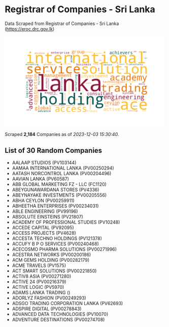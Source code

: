# Registrar of Companies - Sri Lanka

Data Scraped from Registrar of Companies - Sri Lanka (https://eroc.drc.gov.lk)

![word-cloud](data/word_cloud.png)

Scraped **2,184** Companies as of *2023-12-03 15:30:40*.

## List of 30 Random Companies

* AALAAP STUDIOS (PV103144)
* AAMAA INTERNATIONAL LANKA (PV00250294)
* AATASH NORCONTROL LANKA (PV00204496)
* AAVIAN LANKA (PV60587)
* ABB GLOBAL MARKETING FZ - LLC (FC1120)
* ABEYGUNAWARDANA STORES (PV4336)
* ABEYNAYAKE INVESTMENTS (PV00205556)
* ABHA CEYLON (PV00259911)
* ABHEETHA ENTERPRISES (PV00234031)
* ABLE ENGINEERING (PV99196)
* ABSOLUTE EINSTEINS (PV21807)
* ACADEMY OF PROFESSIONAL STUDIES (PV10248)
* ACCEDE CAPITAL (PV92095)
* ACCESS PROJECTS (PV4628)
* ACCESTA TECHNO HOLDINGS (PV121378)
* ACCUFY B P O SERVICES (PV00240468)
* ACECOSMO PHARMA SOLUTIONS (PV00271996)
* ACESTRA NETWORKS (PV00200186)
* ACM GEMS HOLDING (PV00282179)
* ACME TRAVELS (PV1575)
* ACT SMART SOLUTIONS (PV00221850)
* ACTIV8 ASIA (PV00271280)
* ACTIVE 24 (PV00216379)
* ACTIVE LOGIC (PV5970)
* ADAMS LANKA TRADING ()
* ADORLYZ FASHION (PV00249293)
* ADSGO TRADING CORPORATION LANKA (PV62693)
* ADSPIRE DIGITAL (PV00278843)
* ADVANCED DATA TECHNOLOGIES (PV10070)
* ADVENTURE DESTINATIONS (PV00274708)